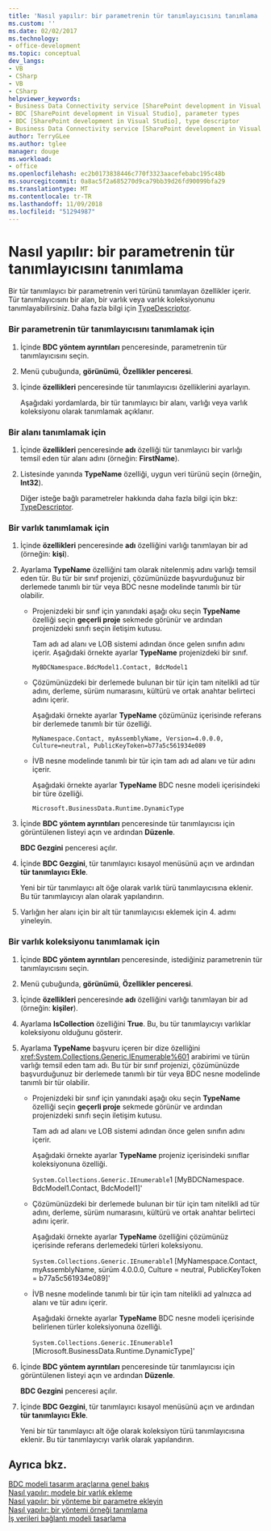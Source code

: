 ```yaml
---
title: 'Nasıl yapılır: bir parametrenin tür tanımlayıcısını tanımlama | Microsoft Docs'
ms.custom: ''
ms.date: 02/02/2017
ms.technology:
- office-development
ms.topic: conceptual
dev_langs:
- VB
- CSharp
- VB
- CSharp
helpviewer_keywords:
- Business Data Connectivity service [SharePoint development in Visual Studio], type descriptor
- BDC [SharePoint development in Visual Studio], parameter types
- BDC [SharePoint development in Visual Studio], type descriptor
- Business Data Connectivity service [SharePoint development in Visual Studio], parameter types
author: TerryGLee
ms.author: tglee
manager: douge
ms.workload:
- office
ms.openlocfilehash: ec2b0173838446c770f3323aacefebabc195c48b
ms.sourcegitcommit: 0a8ac5f2a685270d9ca79bb39d26fd90099bfa29
ms.translationtype: MT
ms.contentlocale: tr-TR
ms.lasthandoff: 11/09/2018
ms.locfileid: "51294987"
---
```

# <a name="how-to-define-the-type-descriptor-of-a-parameter"></a>Nasıl yapılır: bir parametrenin tür tanımlayıcısını tanımlama
  Bir tür tanımlayıcı bir parametrenin veri türünü tanımlayan özellikler içerir. Tür tanımlayıcısını bir alan, bir varlık veya varlık koleksiyonunu tanımlayabilirsiniz. Daha fazla bilgi için [TypeDescriptor](/previous-versions/office/developer/sharepoint-2007/ms543392\(v\=office.12\)).  
  
### <a name="to-define-the-type-descriptor-of-a-parameter"></a>Bir parametrenin tür tanımlayıcısını tanımlamak için  
  
1.  İçinde **BDC yöntem ayrıntıları** penceresinde, parametrenin tür tanımlayıcısını seçin.  
  
2.  Menü çubuğunda, **görünümü**, **Özellikler penceresi**.  
  
3.  İçinde **özellikleri** penceresinde tür tanımlayıcısı özelliklerini ayarlayın.  
  
     Aşağıdaki yordamlarda, bir tür tanımlayıcı bir alanı, varlığı veya varlık koleksiyonu olarak tanımlamak açıklanır.  
  
### <a name="to-define-a-field"></a>Bir alanı tanımlamak için  
  
1.  İçinde **özellikleri** penceresinde **adı** özelliği tür tanımlayıcı bir varlığı temsil eden tür alanı adını (örneğin: **FirstName**).  
  
2.  Listesinde yanında **TypeName** özelliği, uygun veri türünü seçin (örneğin, **Int32**).  
  
     Diğer isteğe bağlı parametreler hakkında daha fazla bilgi için bkz: [TypeDescriptor](/previous-versions/office/developer/sharepoint-2007/ms543392\(v\=office.12\)).  
  
### <a name="to-define-an-entity"></a>Bir varlık tanımlamak için  
  
1.  İçinde **özellikleri** penceresinde **adı** özelliğini varlığı tanımlayan bir ad (örneğin: **kişi**).  
  
2.  Ayarlama **TypeName** özelliğini tam olarak nitelenmiş adını varlığı temsil eden tür. Bu tür bir sınıf projenizi, çözümünüzde başvurduğunuz bir derlemede tanımlı bir tür veya BDC nesne modelinde tanımlı bir tür olabilir.  
  
    -   Projenizdeki bir sınıf için yanındaki aşağı oku seçin **TypeName** özelliği seçin **geçerli proje** sekmede görünür ve ardından projenizdeki sınıfı seçin iletişim kutusu.  
  
         Tam adı ad alanı ve LOB sistemi adından önce gelen sınıfın adını içerir. Aşağıdaki örnekte ayarlar **TypeName** projenizdeki bir sınıf.  
  
         `MyBDCNamespace.BdcModel1.Contact, BdcModel1`  
  
    -   Çözümünüzdeki bir derlemede bulunan bir tür için tam nitelikli ad tür adını, derleme, sürüm numarasını, kültürü ve ortak anahtar belirteci adını içerir.  
  
         Aşağıdaki örnekte ayarlar **TypeName** çözümünüz içerisinde referans bir derlemede tanımlı bir tür özelliği.  
  
         `MyNamespace.Contact, myAssemblyName, Version=4.0.0.0, Culture=neutral, PublicKeyToken=b77a5c561934e089`  
  
    -   İVB nesne modelinde tanımlı bir tür için tam adı ad alanı ve tür adını içerir.  
  
         Aşağıdaki örnekte ayarlar **TypeName** BDC nesne modeli içerisindeki bir türe özelliği.  
  
         `Microsoft.BusinessData.Runtime.DynamicType`  
  
3.  İçinde **BDC yöntem ayrıntıları** penceresinde tür tanımlayıcısı için görüntülenen listeyi açın ve ardından **Düzenle**.  
  
     **BDC Gezgini** penceresi açılır.  
  
4.  İçinde **BDC Gezgini**, tür tanımlayıcı kısayol menüsünü açın ve ardından **tür tanımlayıcı Ekle**.  
  
     Yeni bir tür tanımlayıcı alt öğe olarak varlık türü tanımlayıcısına eklenir. Bu tür tanımlayıcıyı alan olarak yapılandırın.  
  
5.  Varlığın her alanı için bir alt tür tanımlayıcısı eklemek için 4. adımı yineleyin.  
  
### <a name="to-define-a-collection-of-entities"></a>Bir varlık koleksiyonu tanımlamak için  
  
1. İçinde **BDC yöntem ayrıntıları** penceresinde, istediğiniz parametrenin tür tanımlayıcısını seçin.  
  
2. Menü çubuğunda, **görünümü**, **Özellikler penceresi**.  
  
3. İçinde **özellikleri** penceresinde **adı** özelliğini varlığı tanımlayan bir ad (örneğin: **kişiler**).  
  
4. Ayarlama **IsCollection** özelliğini **True**. Bu, bu tür tanımlayıcıyı varlıklar koleksiyonu olduğunu gösterir.  
  
5. Ayarlama **TypeName** başvuru içeren bir dize özelliğini <xref:System.Collections.Generic.IEnumerable%601> arabirimi ve türün varlığı temsil eden tam adı. Bu tür bir sınıf projenizi, çözümünüzde başvurduğunuz bir derlemede tanımlı bir tür veya BDC nesne modelinde tanımlı bir tür olabilir.  
  
   - Projenizdeki bir sınıf için yanındaki aşağı oku seçin **TypeName** özelliği seçin **geçerli proje** sekmede görünür ve ardından projenizdeki sınıfı seçin iletişim kutusu.  
  
      Tam adı ad alanı ve LOB sistemi adından önce gelen sınıfın adını içerir.  
  
      Aşağıdaki örnekte ayarlar **TypeName** projeniz içerisindeki sınıflar koleksiyonuna özelliği.  
  
      `System.Collections.Generic.IEnumerable`1 [MyBDCNamespace.` ` BdcModel1.Contact, BdcModel1]'  
  
   - Çözümünüzdeki bir derlemede bulunan bir tür için tam nitelikli ad tür adını, derleme, sürüm numarasını, kültürü ve ortak anahtar belirteci adını içerir.  
  
      Aşağıdaki örnekte ayarlar **TypeName** özelliğini çözümünüz içerisinde referans derlemedeki türleri koleksiyonu.  
  
      `System.Collections.Generic.IEnumerable`1 [MyNamespace.Contact, myAssemblyName, sürüm 4.0.0.0, Culture = neutral, PublicKeyToken = b77a5c561934e089]'  
  
   - İVB nesne modelinde tanımlı bir tür için tam nitelikli ad yalnızca ad alanı ve tür adını içerir.  
  
      Aşağıdaki örnekte ayarlar **TypeName** BDC nesne modeli içerisinde belirlenen türler koleksiyonuna özelliği.  
  
      `System.Collections.Generic.IEnumerable`1 [Microsoft.BusinessData.Runtime.DynamicType]'  
  
6. İçinde **BDC yöntem ayrıntıları** penceresinde tür tanımlayıcısı için görüntülenen listeyi açın ve ardından **Düzenle**.  
  
    **BDC Gezgini** penceresi açılır.  
  
7. İçinde **BDC Gezgini**, tür tanımlayıcı kısayol menüsünü açın ve ardından **tür tanımlayıcı Ekle**.  
  
    Yeni bir tür tanımlayıcı alt öğe olarak koleksiyon türü tanımlayıcısına eklenir. Bu tür tanımlayıcıyı varlık olarak yapılandırın.  
  
## <a name="see-also"></a>Ayrıca bkz.
 [BDC modeli tasarım araçlarına genel bakış](../sharepoint/bdc-model-design-tools-overview.md)   
 [Nasıl yapılır: modele bir varlık ekleme](../sharepoint/how-to-add-an-entity-to-a-model.md)   
 [Nasıl yapılır: bir yönteme bir parametre ekleyin](../sharepoint/how-to-add-a-parameter-to-a-method.md)   
 [Nasıl yapılır: bir yöntemi örneği tanımlama](../sharepoint/how-to-define-a-method-instance.md)   
 [İş verileri bağlantı modeli tasarlama](../sharepoint/designing-a-business-data-connectivity-model.md)  
  
